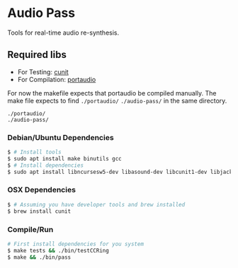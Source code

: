 # Audio Pass

Tools for real-time audio re-synthesis.

## Required libs 

- For Testing: [cunit](http://cunit.sourceforge.net/)
- For Compilation: [portaudio](http://www.portaudio.com/docs.html)

For now the makefile expects that portaudio be compiled manually. The make file
expects to find `./portaudio/`  `./audio-pass/` in the same directory.

```
./portaudio/
./audio-pass/
```

### Debian/Ubuntu Dependencies

```bash
$ # Install tools
$ sudo apt install make binutils gcc
$ # Install dependencies
$ sudo apt install libncursesw5-dev libasound-dev libcunit1-dev libjack-jackd2-dev
```

### OSX Dependencies

```bash
$ # Assuming you have developer tools and brew installed
$ brew install cunit
```

### Compile/Run

```bash
# First install dependencies for you system
$ make tests && ./bin/testCCRing
$ make && ./bin/pass
```
